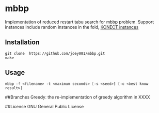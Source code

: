 # mbbp
Implementation of reduced restart tabu search for mbbp problem.
Support instances include random instances in the fold, [KONECT instances](http://konect.uni-koblenz.de/networks/)

## Installation
```
git clone  https://github.com/joey001/mbbp.git
make
```
## Usage
```
mbbp -f <filename> -t <maximum seconds> [-s <seed>] [-o <best know result>]
```
##Branches
Greedy: the re-implementation of greedy algorithm in XXXX

##License
GNU General Public License
